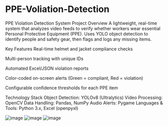 # PPE-Voliation-Detection
PPE Violation Detection System
Project Overview
A lightweight, real-time system that analyzes video feeds to verify whether workers wear essential Personal Protective Equipment (PPE). Uses YOLO object detection to identify people and safety gear, then flags and logs any missing items.

Key Features
Real-time helmet and jacket compliance checks

Multi-person tracking with unique IDs

Automated Excel/JSON violation reports

Color-coded on-screen alerts (Green = compliant, Red = violation)

Configurable confidence thresholds for each PPE item

Technology Stack
Object Detection: YOLOv8 (Ultralytics)
Video Processing: OpenCV
Data Handling: Pandas, NumPy
Audio Alerts: Pygame
Languages & Tools: Python 3.x, Excel (openpyxl)

![image](https://github.com/user-attachments/assets/da9d7fad-24d6-4f98-a481-eb19a7b7cd94)
![image](https://github.com/user-attachments/assets/d6bec69f-9597-414f-947b-11dc395f0f50)
![image](https://github.com/user-attachments/assets/7a731f88-4f29-4e9a-8b24-e88f371ec7c4)

